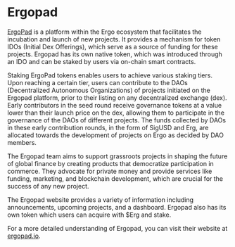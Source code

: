 # Ergopad

[ErgoPad](https://www.ergopad.io/whitepaper) is a platform within the Ergo ecosystem that facilitates the incubation and launch of new projects. It provides a mechanism for token IDOs (Initial Dex Offerings), which serve as a source of funding for these projects. Ergopad has its own native token, which was introduced through an IDO and can be staked by users via on-chain smart contracts.

Staking ErgoPad tokens enables users to achieve various staking tiers. Upon reaching a certain tier, users can contribute to the DAOs (Decentralized Autonomous Organizations) of projects initiated on the Ergopad platform, prior to their listing on any decentralized exchange (dex). Early contributors in the seed round receive governance tokens at a value lower than their launch price on the dex, allowing them to participate in the governance of the DAOs of different projects. The funds collected by DAOs in these early contribution rounds, in the form of SigUSD and Erg, are allocated towards the development of projects on Ergo as decided by DAO members.

The Ergopad team aims to support grassroots projects in shaping the future of global finance by creating products that democratize participation in commerce. They advocate for private money and provide services like funding, marketing, and blockchain development, which are crucial for the success of any new project.

The Ergopad website provides a variety of information including announcements, upcoming projects, and a dashboard. Ergopad also has its own token which users can acquire with $Erg and stake. 

For a more detailed understanding of Ergopad, you can visit their website at [ergopad.io](https://ergopad.io/).


